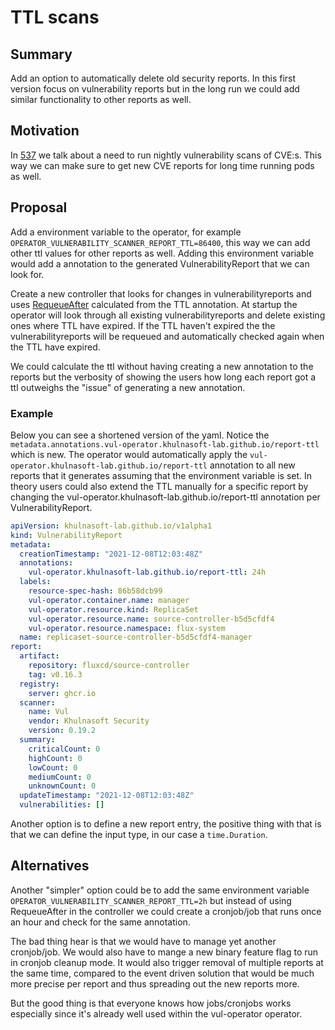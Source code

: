 # TTL scans

## Summary

Add an option to automatically delete old security reports. In this first version focus on vulnerability reports but in the long run we could add similar functionality to other reports as well.

## Motivation

In [537](https://github.com/khulnasoft-lab/vul-operator/issues/537) we talk about a need to run nightly vulnerability scans of CVE:s.
This way we can make sure to get new CVE reports for long time running pods as well.

## Proposal

Add a environment variable to the operator, for example `OPERATOR_VULNERABILITY_SCANNER_REPORT_TTL=86400`, this way we can add other ttl values for other reports as well.
Adding this environment variable would add a annotation to the generated VulnerabilityReport that we can look for.

Create a new controller that looks for changes in vulnerabilityreports and uses [RequeueAfter](https://pkg.go.dev/sigs.k8s.io/controller-runtime/pkg/reconcile#Result) calculated from the TTL annotation.
At startup the operator will look through all existing vulnerabilityreports and delete existing ones where TTL have expired.
If the TTL haven't expired the the vulnerabilityreports will be requeued and automatically checked again when the TTL have expired.

We could calculate the ttl without having creating a new annotation to the reports but the verbosity of showing the users how long each report
got a ttl outweighs the "issue" of generating a new annotation.

### Example

Below you can see a shortened version of the yaml. Notice the `metadata.annotations.vul-operator.khulnasoft-lab.github.io/report-ttl` which is new.
The operator would automatically apply the `vul-operator.khulnasoft-lab.github.io/report-ttl` annotation to all new reports that it generates assuming that the environment variable is set.
In theory users could also extend the TTL manually for a specific report by changing the vul-operator.khulnasoft-lab.github.io/report-ttl annotation per VulnerabilityReport.

```vulnerabilityReport.yaml
apiVersion: khulnasoft-lab.github.io/v1alpha1
kind: VulnerabilityReport
metadata:
  creationTimestamp: "2021-12-08T12:03:48Z"
  annotations:
    vul-operator.khulnasoft-lab.github.io/report-ttl: 24h
  labels:
    resource-spec-hash: 86b58dcb99
    vul-operator.container.name: manager
    vul-operator.resource.kind: ReplicaSet
    vul-operator.resource.name: source-controller-b5d5cfdf4
    vul-operator.resource.namespace: flux-system
  name: replicaset-source-controller-b5d5cfdf4-manager
report:
  artifact:
    repository: fluxcd/source-controller
    tag: v0.16.3
  registry:
    server: ghcr.io
  scanner:
    name: Vul
    vendor: Khulnasoft Security
    version: 0.19.2
  summary:
    criticalCount: 0
    highCount: 0
    lowCount: 0
    mediumCount: 0
    unknownCount: 0
  updateTimestamp: "2021-12-08T12:03:48Z"
  vulnerabilities: []
```

Another option is to define a new report entry, the positive thing with that is that we can define the input type, in our case a `time.Duration`.

## Alternatives

Another "simpler" option could be to add the same environment variable `OPERATOR_VULNERABILITY_SCANNER_REPORT_TTL=2h` but instead of using RequeueAfter in the controller we could create a cronjob/job that runs once an hour and check for the same annotation.

The bad thing hear is that we would have to manage yet another cronjob/job. We would also have to mange a new binary feature flag to run in cronjob cleanup mode.
It would also trigger removal of multiple reports at the same time, compared to the event driven solution that would be much more precise per report
and thus spreading out the new reports more.

But the good thing is that everyone knows how jobs/cronjobs works especially since it's already well used within the vul-operator operator.

